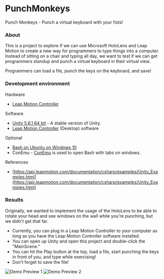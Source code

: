 # PunchMonkeys
Punch Monkeys - Punch a virtual keyboard with your fists!

### About
This is a project to explore if we can use Microsoft HoloLens and Leap Motion
to create a new way for programmers to type things into a computer.
Instead of sitting on a chair and typing all day, we want to test if we can
get programmers standup and punch a virtual keyboard in their virtual view.

Programmers can load a file, punch the keys on the keyboard, and save!

### Development environment

Hardware
* [Leap Motion Controller](https://store-us.leapmotion.com/products/leap-motion-controller)
 
Software
* [Unity 5.6.1 64 bit](https://unity3d.com/get-unity/download/archive) - A stable version of Unity.
* [Leap Motion Controller](https://www.leapmotion.com/setup/desktop/windows) (Desktop) software

Optional
* [Bash on Ubuntu on Windows 10](https://www.slothparadise.com/setup-bash-windows-10-developers-ultimate-setup)
* ConEmu - [ConEmu](https://conemu.github.io) is used to open Bash with tabs on windows.

References
* [https://api.leapmotion.com/documentation/csharp/examples/Unity_Examples.html](https://api.leapmotion.com/documentation/csharp/examples/Unity_Examples.html)

### Results

Originally, we wanted to implement the usage of the HoloLens to be able to rotate your head and see windows on the wall while you're punching, but we didn't get that far.

- Currently, you can plug in a Leap Motion Controller to your computer as long as you have the Leap Motion Controller software installed.
- You can open up Unity and open this project and double-click the "MainScene."
- You can hit the Play button at the top, load a file, start punching the keys in front of you, and type while exercising!
- Don't forget to save the file!

![Demo Preview 1](https://raw.githubusercontent.com/huyle333/PunchMonkeys/master/public/Images/DemoPreview1.png "Demo Preview 1")
![Demo Preview 2](https://raw.githubusercontent.com/huyle333/PunchMonkeys/master/public/Images/DemoPreview2.png "Demo Preview 2")
